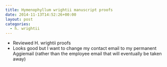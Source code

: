 ```yaml
---
title: Hymenophyllum wrightii manuscript proofs
date: 2014-11-13T14:52:26+00:00
layout: post
categories:
  - h. wrightii
---
```

  * Reviewed H. wrightii proofs
  * Looks good but I want to change my contact email to my permanent Aggiemail (rather than the employee email that will eventually be taken away)

